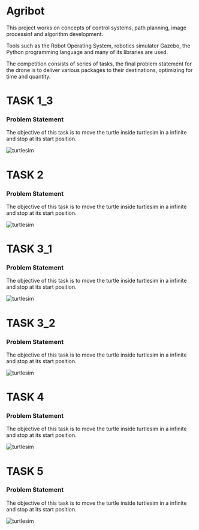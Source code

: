 <html>
    <head></head>
    <body>
        <div>
            <h1>Agribot</h1>
            <p>This project works on concepts of control systems, path planning, image processinf and algorithm development.</p>
            <p>Tools such as the Robot Operating System, robotics simulator Gazebo, the Python programming language and many of its libraries are used.</p>
            <p>The competition consists of series of tasks, the final problem statement for the drone is to deliver various packages to their destinations, optimizing for time and quantity.</p>
        </div>
        <div>
            <h1>TASK 1_3</h1>
            <h3>Problem Statement</h3>
            <p>The objective of this task is to move the turtle inside turtlesim in a infinite and stop at its start position.</p>
            <img src="img/task0.jpeg" alt="turtlesim">
        </div>
        <div>
            <h1>TASK 2</h1>
            <h3>Problem Statement</h3>
            <p>The objective of this task is to move the turtle inside turtlesim in a infinite and stop at its start position.</p>
            <img src="img/task0.jpeg" alt="turtlesim">
        </div>
        <div>
            <h1>TASK 3_1</h1>
            <h3>Problem Statement</h3>
            <p>The objective of this task is to move the turtle inside turtlesim in a infinite and stop at its start position.</p>
            <img src="img/task0.jpeg" alt="turtlesim">
        </div>
        <div>
            <h1>TASK 3_2</h1>
            <h3>Problem Statement</h3>
            <p>The objective of this task is to move the turtle inside turtlesim in a infinite and stop at its start position.</p>
            <img src="img/task0.jpeg" alt="turtlesim">
        </div>
        <div>
            <h1>TASK 4</h1>
            <h3>Problem Statement</h3>
            <p>The objective of this task is to move the turtle inside turtlesim in a infinite and stop at its start position.</p>
            <img src="img/task0.jpeg" alt="turtlesim">
        </div>
        <div>
            <h1>TASK 5</h1>
            <h3>Problem Statement</h3>
            <p>The objective of this task is to move the turtle inside turtlesim in a infinite and stop at its start position.</p>
            <img src="img/task0.jpeg" alt="turtlesim">
        </div>
    </body>
</html>